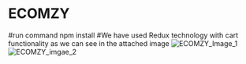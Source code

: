 # ECOMZY
#run command npm install 
#We have used Redux technology with cart functionality as we can see in the attached image
![ECOMZY_Image_1](https://user-images.githubusercontent.com/120255875/235164887-05658bec-3460-4803-8701-e699af0f7809.png)
![ECOMZY_imgae_2](https://user-images.githubusercontent.com/120255875/235164903-f01b6028-600c-463c-9783-1ab8fb7a53ab.png)
